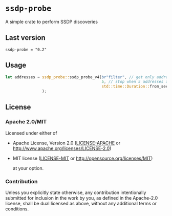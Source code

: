 # `ssdp-probe`

A simple crate to perform SSDP discoveries

## Last version
```
ssdp-probe = "0.2"
```


## Usage
```rust
let addresses = ssdp_probe::ssdp_probe_v4(br"filter", // get only addresses that included this in their responses
                                          5, // stop when 5 addresses are found
                                          std::time::Duration::from_secs(5), // stop after 5s
                );

```

## License

### Apache 2.0/MIT

Licensed under either of
 * Apache License, Version 2.0 ([LICENSE-APACHE](LICENSE-APACHE) or 
http://www.apache.org/licenses/LICENSE-2.0)
 * MIT license ([LICENSE-MIT](LICENSE-MIT) or 
http://opensource.org/licenses/MIT)

     at your option.

### Contribution

Unless you explicitly state otherwise, any contribution intentionally submitted
for inclusion in the work by you, as defined in the Apache-2.0 license, shall
be dual licensed as above, without any additional terms or conditions.
